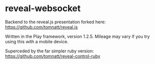 reveal-websocket
================

Backend to the reveal.js presentation forked here:
https://github.com/tomnatt/reveal.js

Written in the Play framework, version 1.2.5. Mileage may vary if you try using this with a mobile device. 

Superceded by the far simpler ruby version:
https://github.com/tomnatt/reveal-control-ruby
